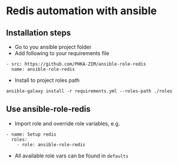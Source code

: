 # Redis automation with ansible

## Installation steps

- Go to you ansible project folder
- Add following to your requirements file

```
- src: https://github.com/PHKA-ZIM/ansible-role-redis
  name: ansible-role-redis
```

- Install to project roles path
```
ansible-galaxy install -r requirements.yml --roles-path ./roles
```

## Use ansible-role-redis

- Import role and override role variables, e.g.
```
- name: Setup redis
  roles:
    - role: ansible-role-redis
```

- All available role vars can be found in `defaults`
